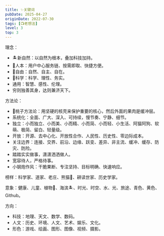 ```yaml
---
title: ✨关键词
pubDate: 2025-04-27
originDate: 2022-07-30
tags: [📺老想法]
level: 3
top: 3
---
```


理念：
- 🏝新自然：以自然为根本，叠加科技加持。
- 👧人本：用户中心服务链、按需即取、快捷方便。
- 🌳自由：自然、自主、自在。
- 🔬科学：科学、理性、务实。
- 通用：智慧、感性、伦理。
- 穷则独善其身，达则兼济天下。

方法论：
- 🍑桃子方法论：用坚硬的核壳来保护重要的核心，然后外面的果肉是缓冲层。
- 系统化：全面、广大、深入、可持续，慢节奏、宁静、细节。
- 独立：小而独立、小而美、小而精、小而简、小而轻、小生活、阿猫阿狗、软萌、极简、留白、轻量级。
- 开放：开源、去中心化、开放性合作、人民性、历史性、零边际成本。
- 关注边界：连接、交界、前沿、边缘、跃变、差异、非主流、缓冲、缓存、防灾、防险。
- 踏踏实实做事，潇潇洒洒做人。
- 宽容待人，严格待事。
- 小钢炮作风：干脆果断、专注坚持、目标明确、快速响应。

榜样：科学家、道家、老庄、熊猫🐼、耕读世家、历史学家。

意象：健康、儿童、植物🌳、海滨🏝、时光、时空、水、光、旅途、青色、黄色、Github。

方向：
- 科技：地理、天文、数学、数码。
- 人文：历史、环境、人文、艺术、娱乐、文化。
- 形色：游戏、绘画、图形、图像、视频、摄影。
